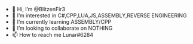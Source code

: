 - 👋 Hi, I’m @BlitzenFir3
- 👀 I’m interested in C#,CPP,LUA,JS,ASSEMBLY,REVERSE ENGINEERING
- 🌱 I’m currently learning ASSEMBLY/CPP
- 💞️ I’m looking to collaborate on NOTHING
- 📫 How to reach me Lunar#6284

<!---
Yes i did use the defualt github profile template lmfao
--->
